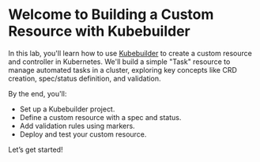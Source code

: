# Welcome to Building a Custom Resource with Kubebuilder

In this lab, you'll learn how to use [Kubebuilder](https://github.com/kubernetes-sigs/kubebuilder) to create a custom resource and controller in Kubernetes. We'll build a simple "Task" resource to manage automated tasks in a cluster, exploring key concepts like CRD creation, spec/status definition, and validation.

By the end, you'll:
- Set up a Kubebuilder project.
- Define a custom resource with a spec and status.
- Add validation rules using markers.
- Deploy and test your custom resource.

Let’s get started!